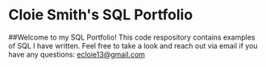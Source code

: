 # Cloie Smith's SQL Portfolio

##Welcome to my SQL Portfolio! This code respository contains examples of SQL I have written.
Feel free to take a look and reach out via email if you have any questions:
ecloie13@gmail.com
